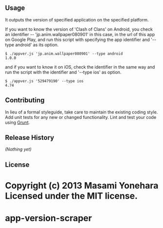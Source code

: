 ## Usage

It outputs the version of specified application on the specified platform.

If you want to know the version of 'Clash of Clans' on Android, you check an identifier -- 'jp.anim.wallpaper080901' in this case, in the url of this app on Google Play, and run this script with specifying the app identifier and '--type android' as its option.

    $ ./appver.js 'jp.anim.wallpaper080901' --type android
    1.0.0

and if you want to know it on iOS, check the identifier in the same way and run the script with the identifier and '--type ios' as option.

    $ ./appver.js '529479190' --type ios
    4.74

## Contributing
In lieu of a formal styleguide, take care to maintain the existing coding style. Add unit tests for any new or changed functionality. Lint and test your code using [Grunt](http://gruntjs.com/).

## Release History
_(Nothing yet)_

## License
Copyright (c) 2013 Masami Yonehara
Licensed under the MIT license.
=======
app-version-scraper
===================
